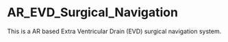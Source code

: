 # AR_EVD_Surgical_Navigation
This is a AR based Extra Ventricular Drain (EVD) surgical navigation system.
